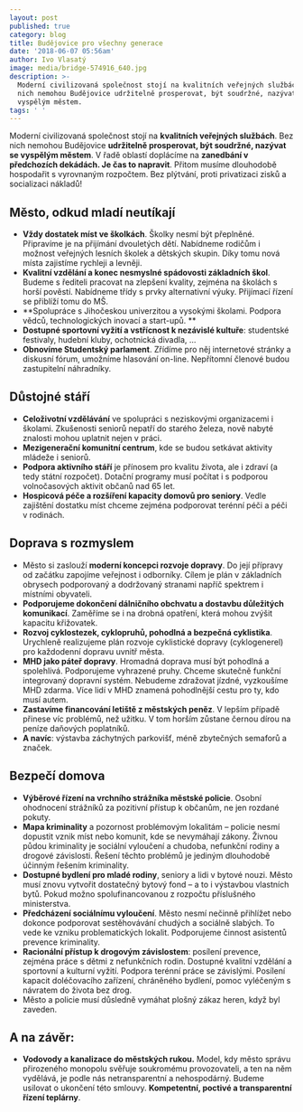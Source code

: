 ```yaml
---
layout: post
published: true
category: blog
title: Budějovice pro všechny generace
date: '2018-06-07 05:56am'
author: Ivo Vlasatý
image: media/bridge-574916_640.jpg
description: >-
  Moderní civilizovaná společnost stojí na kvalitních veřejných službách. Bez
  nich nemohou Budějovice udržitelně prosperovat, být soudržné, nazývat se
  vyspělým městem. 
tags: ' '
---
```

Moderní civilizovaná společnost stojí na **kvalitních veřejných službách**. Bez nich nemohou Budějovice **udržitelně prosperovat, být soudržné, nazývat se vyspělým městem**. V řadě oblastí doplácíme na **zanedbání v předchozích dekádách. Je čas to napravit**. Přitom musíme dlouhodobě hospodařit s vyrovnaným rozpočtem. Bez plýtvání, proti privatizaci zisků a socializaci nákladů!


## Město, odkud mladí neutíkají

* **Vždy dostatek míst ve školkách**. Školky nesmí být přeplněné. Připravíme je na přijímání dvouletých dětí. Nabídneme rodičům i možnost veřejných lesních školek a dětských skupin. Díky tomu nová místa zajistíme rychleji a levněji.
* **Kvalitní vzdělání a konec nesmyslné spádovosti základních škol**. Budeme s řediteli pracovat na zlepšení kvality, zejména na školách s horší pověstí. Nabídneme třídy s prvky alternativní výuky. Přijímací řízení se přiblíží tomu do MŠ.
* **Spolupráce s Jihočeskou univerzitou a vysokými školami. Podpora vědců, technologických inovací a start-upů.
**
* **Dostupné sportovní vyžití a vstřícnost k nezávislé kultuře**: studentské festivaly, hudební kluby, ochotnická divadla, ...
* **Obnovíme Studentský parlament**. Zřídíme pro něj internetové stránky a diskusní fórum, umožníme hlasování on-line. Nepřítomní členové budou zastupitelní náhradníky.

## Důstojné stáří

* **Celoživotní vzdělávání** ve spolupráci s neziskovými organizacemi i školami. Zkušenosti seniorů nepatří do starého železa, nově nabyté znalosti mohou uplatnit nejen v práci.
* **Mezigenerační komunitní centrum**, kde se budou setkávat aktivity mládeže i seniorů.
* **Podpora aktivního stáří** je přínosem pro kvalitu života, ale i zdraví (a tedy státní rozpočet). Dotační programy musí počítat i s podporou volnočasových aktivit občanů nad 65 let.
* **Hospicová péče a rozšíření kapacity domovů pro seniory**. Vedle zajištění dostatku míst chceme zejména podporovat terénní péči a péči v rodinách.

## Doprava s rozmyslem

* Město si zaslouží **moderní koncepci rozvoje dopravy**. Do její přípravy od začátku zapojíme veřejnost i odborníky. Cílem je plán v základních obrysech podporovaný a dodržovaný stranami napříč spektrem i místními obyvateli.
* **Podporujeme dokončení dálničního obchvatu a dostavbu důležitých komunikací**. Zaměříme se i na drobná opatření, která mohou zvýšit kapacitu křižovatek.
* **Rozvoj cyklostezek, cyklopruhů, pohodlná a bezpečná cyklistika**. Urychleně realizujeme plán rozvoje cyklistické dopravy (cyklogenerel) pro každodenní dopravu uvnitř města.
* **MHD jako páteř dopravy**. Hromadná doprava musí být pohodlná a spolehlivá. Podporujeme vyhrazené pruhy. Chceme skutečně funkční integrovaný dopravní systém. Nebudeme zdražovat jízdné, vyzkoušíme MHD zdarma. Více lidí v MHD znamená pohodlnější cestu pro ty, kdo musí autem.
* **Zastavíme financování letiště z městských peněz**. V lepším případě přinese víc problémů, než užitku. V tom horším zůstane černou dírou na peníze daňových poplatníků.
* **A navíc**: výstavba záchytných parkovišť, méně zbytečných semaforů a značek.

## Bezpečí domova

* **Výběrové řízení na vrchního strážníka městské policie**. Osobní ohodnocení strážníků za pozitivní přístup k občanům, ne jen rozdané pokuty.
* **Mapa kriminality** a pozornost problémovým lokalitám – policie nesmí dopustit vznik míst nebo komunit, kde se nevymáhají zákony. Živnou půdou kriminality je sociální vyloučení a chudoba, nefunkční rodiny a drogové závislosti. Řešení těchto problémů je jediným dlouhodobě účinným řešením kriminality.
* **Dostupné bydlení pro mladé rodiny**, seniory a lidi v bytové nouzi. Město musí znovu vytvořit dostatečný bytový fond – a to i výstavbou vlastních bytů. Pokud možno spolufinancovanou z rozpočtu příslušného ministerstva.
* **Předcházení sociálnímu vyloučení**. Město nesmí nečinně přihlížet nebo dokonce podporovat sestěhovávání chudých a sociálně slabých. To vede ke vzniku problematických lokalit. Podporujeme činnost asistentů prevence kriminality.
* **Racionální přístup k drogovým závislostem**: posílení prevence, zejména práce s dětmi z nefunkčních rodin. Dostupné kvalitní vzdělání a sportovní a kulturní vyžití. Podpora terénní práce se závislými. Posílení kapacit doléčovacího zařízení, chráněného bydlení, pomoc vyléčeným s návratem do života bez drog.
* Město a policie musí důsledně vymáhat plošný zákaz heren, když byl zaveden.

## A na závěr:

* **Vodovody a kanalizace do městských rukou.** Model, kdy město správu přirozeného monopolu svěřuje soukromému provozovateli, a ten na něm vydělává, je podle nás netransparentní a nehospodárný. Budeme usilovat o ukončení této smlouvy. **Kompetentní, poctivé a transparentní řízení teplárny**.
